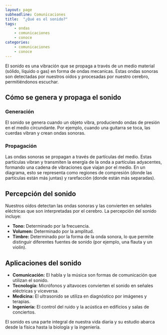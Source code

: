 ```yaml
---
layout: page
subheadline: Comunicaciones
title:  "¿Qué es el sonido?"
tags:
    - ondas
    - comunicaciones
    - conoce
categories:
    - comunicaciones
    - conoce
---
```


El sonido es una vibración que se propaga a través de un medio material (sólido, líquido o gas) en forma de ondas mecanicas. Estas ondas sonoras son detectadas por nuestros oídos y procesadas por nuestro cerebro, permitiéndonos escuchar.

## Cómo se genera y propaga el sonido

### Generación
El sonido se genera cuando un objeto vibra, produciendo ondas de presión en el medio circundante. Por ejemplo, cuando una guitarra se toca, las cuerdas vibran y crean ondas sonoras.

### Propagación
Las ondas sonoras se propagan a través de partículas del medio. Estas partículas vibran y transmiten la energía de la onda a partículas adyacentes, formando una cadena de vibraciones que viajan por el medio. En un diagrama, esto se representa como regiones de compresión (donde las partículas están más juntas) y rarefacción (donde están más separadas).

## Percepción del sonido

Nuestros oídos detectan las ondas sonoras y las convierten en señales eléctricas que son interpretadas por el cerebro. La percepción del sonido incluye:
- **Tono:** Determinado por la frecuencia.
- **Volumen:** Determinado por la amplitud.
- **Timbre:** Determinado por la forma de la onda sonora, lo que permite distinguir diferentes fuentes de sonido (por ejemplo, una flauta y un violín).

## Aplicaciones del sonido

- **Comunicación:** El habla y la música son formas de comunicación que utilizan el sonido.
- **Tecnología:** Micrófonos y altavoces convierten el sonido en señales eléctricas y viceversa.
- **Medicina:** El ultrasonido se utiliza en diagnóstico por imágenes y terapias.
- **Ingeniería:** El control del ruido y la acústica en edificios y salas de conciertos.

El sonido es una parte integral de nuestra vida diaria y su estudio abarca desde la física hasta la biología y la ingeniería.
